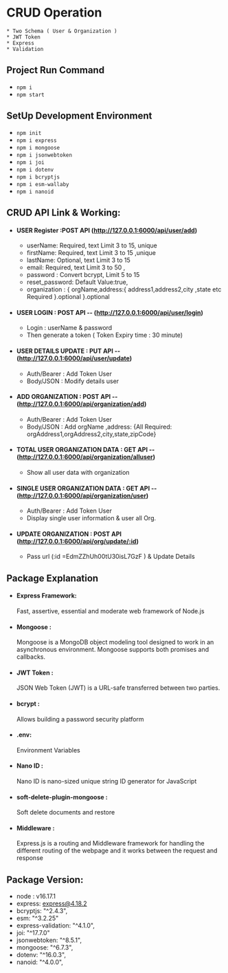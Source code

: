 # CRUD Operation 
    * Two Schema ( User & Organization )
    * JWT Token 
    * Express
    * Validation

## Project Run Command
* `npm i`
* `npm start`

## SetUp Development Environment
  * `npm init`
  * `npm i express`
  * `npm i mongoose`
  * `npm i jsonwebtoken`
  * `npm i joi`
  * `npm i dotenv`
  * `npm i bcryptjs`
  * `npm i esm-wallaby`
  * `npm i nanoid`


## CRUD API Link & Working:
  * #### USER Register :POST API  (http://127.0.0.1:6000/api/user/add)
    * userName: Required, text Limit 3 to 15, unique
    * firstName: Required, text Limit 3 to 15 ,unique
    * lastName: Optional, text Limit 3 to 15
    * email: Required, text Limit 3 to 50 ,
    * password : Convert bcrypt, Limit 5 to 15
    * reset_password: Default Value:true,
    * organization : { orgName,address:{ address1,address2,city ,state etc Required }.optional }.optional

  * #### USER LOGIN : POST API -- (http://127.0.0.1:6000/api/user/login)
    * Login : userName & password 
    * Then generate a token ( Token Expiry time : 30 minute)

  * #### USER DETAILS UPDATE : PUT API -- (http://127.0.0.1:6000/api/user/update)
    * Auth/Bearer : Add Token User
    * Body/JSON : Modify details user


  * #### ADD ORGANIZATION : POST API -- (http://127.0.0.1:6000/api/organization/add)
    * Auth/Bearer : Add Token User 
    * Body/JSON : Add orgName ,address: {All Required: orgAddress1,orgAddress2,city,state,zipCode}

  * #### TOTAL USER ORGANIZATION DATA : GET API -- (http://127.0.0.1:6000/api/organization/alluser)
    * Show all user data with organization 

  * #### SINGLE USER ORGANIZATION DATA : GET API -- (http://127.0.0.1:6000/api/organization/user)
    * Auth/Bearer : Add Token User 
    * Display single user information & user all Org.

  * #### UPDATE ORGANIZATION : POST API (http://127.0.0.1:6000/api/org/update/:id)
    * Pass url (:id =EdmZZhUh00tU30isL7GzF ) & Update Details


## Package Explanation
* ####  Express Framework:
  Fast, assertive, essential and moderate web framework of Node.js

* #### Mongoose :
  Mongoose is a MongoDB object modeling tool designed to work in an asynchronous environment. Mongoose supports both promises and callbacks.

* #### JWT Token :
  JSON Web Token (JWT) is a URL-safe  transferred between two parties.

* #### bcrypt : 
  Allows building a password security platform

* #### .env:
  Environment Variables

* #### Nano ID : 
  Nano ID is nano-sized unique string ID generator for JavaScript

* #### soft-delete-plugin-mongoose : 
  Soft delete documents and restore
  
* #### Middleware : 
  Express.js is a routing and Middleware framework for handling the different routing of the webpage and it works between the request and response
  
    
## Package Version:
 * node : v16.17.1
 * express: express@4.18.2
 * bcryptjs: "^2.4.3",
 * esm: "^3.2.25"
 * express-validation: "^4.1.0", 
 * joi: "^17.7.0"
 * jsonwebtoken: "^8.5.1",  
 * mongoose: "^6.7.3",
 * dotenv: "^16.0.3",
 * nanoid: "^4.0.0",







